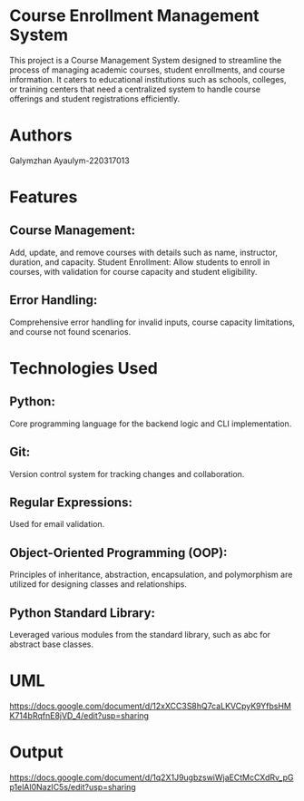 # Course Enrollment Management System
This project is a Course Management System designed to streamline the process of managing academic courses, student enrollments, and course information. It caters to educational institutions such as schools, colleges, or training centers that need a centralized system to handle course offerings and student registrations efficiently. 
# Authors
Galymzhan Ayaulym-220317013
# Features
## Course Management: 
Add, update, and remove courses with details such as name, instructor, duration, and capacity.
Student Enrollment: Allow students to enroll in courses, with validation for course capacity and student eligibility.
## Error Handling: 
Comprehensive error handling for invalid inputs, course capacity limitations, and course not found scenarios.

# Technologies Used
## Python: 
Core programming language for the backend logic and CLI implementation.
## Git: 
Version control system for tracking changes and collaboration.
## Regular Expressions: 
Used for email validation.
## Object-Oriented Programming (OOP):
Principles of inheritance, abstraction, encapsulation, and polymorphism are utilized for designing classes and relationships.
## Python Standard Library: 
Leveraged various modules from the standard library, such as abc for abstract base classes.

# UML
https://docs.google.com/document/d/12xXCC3S8hQ7caLKVCpyK9YfbsHMK714bRqfnE8jVD_4/edit?usp=sharing

# Output
https://docs.google.com/document/d/1q2X1J9ugbzswiWjaECtMcCXdRv_pGp1elAl0NazIC5s/edit?usp=sharing
